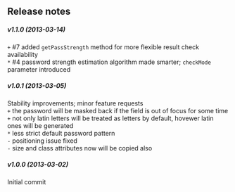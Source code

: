 Release notes
-------------
##### v1.1.0 (2013-03-14)
`+` #7 added `getPassStrength` method for more flexible result check availability  
`*` #4 password strength estimation algorithm made smarter; `checkMode` parameter introduced  

##### v1.0.1 (2013-03-05)
Stability improvements; minor feature requests  
`+` the password will be masked back if the field is out of focus for some time  
`+` not only latin letters will be treated as letters by default, hovewer latin ones will be generated  
`*` less strict default password pattern  
`-` positioning issue fixed  
`-` size and class attributes now will be copied also  

##### v1.0.0 (2013-03-02)
Initial commit
